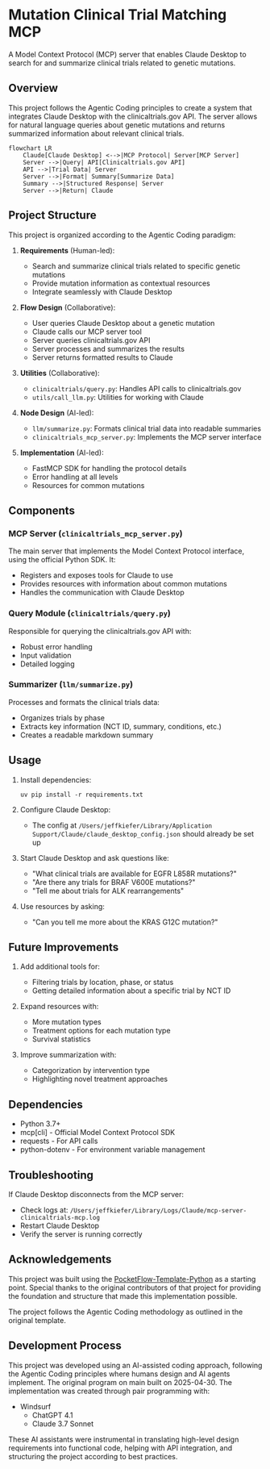 # Mutation Clinical Trial Matching MCP

A Model Context Protocol (MCP) server that enables Claude Desktop to search for and summarize clinical trials related to genetic mutations.

## Overview

This project follows the Agentic Coding principles to create a system that integrates Claude Desktop with the clinicaltrials.gov API. The server allows for natural language queries about genetic mutations and returns summarized information about relevant clinical trials.

```mermaid
flowchart LR
    Claude[Claude Desktop] <-->|MCP Protocol| Server[MCP Server]
    Server -->|Query| API[Clinicaltrials.gov API]
    API -->|Trial Data| Server
    Server -->|Format| Summary[Summarize Data]
    Summary -->|Structured Response| Server
    Server -->|Return| Claude
```

## Project Structure

This project is organized according to the Agentic Coding paradigm:

1. **Requirements** (Human-led):
   - Search and summarize clinical trials related to specific genetic mutations
   - Provide mutation information as contextual resources
   - Integrate seamlessly with Claude Desktop

2. **Flow Design** (Collaborative):
   - User queries Claude Desktop about a genetic mutation
   - Claude calls our MCP server tool
   - Server queries clinicaltrials.gov API
   - Server processes and summarizes the results
   - Server returns formatted results to Claude

3. **Utilities** (Collaborative):
   - `clinicaltrials/query.py`: Handles API calls to clinicaltrials.gov
   - `utils/call_llm.py`: Utilities for working with Claude

4. **Node Design** (AI-led):
   - `llm/summarize.py`: Formats clinical trial data into readable summaries
   - `clinicaltrials_mcp_server.py`: Implements the MCP server interface

5. **Implementation** (AI-led):
   - FastMCP SDK for handling the protocol details
   - Error handling at all levels
   - Resources for common mutations

## Components

### MCP Server (`clinicaltrials_mcp_server.py`)

The main server that implements the Model Context Protocol interface, using the official Python SDK. It:

- Registers and exposes tools for Claude to use
- Provides resources with information about common mutations
- Handles the communication with Claude Desktop

### Query Module (`clinicaltrials/query.py`)

Responsible for querying the clinicaltrials.gov API with:
- Robust error handling
- Input validation
- Detailed logging

### Summarizer (`llm/summarize.py`) 

Processes and formats the clinical trials data:
- Organizes trials by phase
- Extracts key information (NCT ID, summary, conditions, etc.)
- Creates a readable markdown summary

## Usage

1. Install dependencies:
   ```
   uv pip install -r requirements.txt
   ```

2. Configure Claude Desktop:
   - The config at `/Users/jeffkiefer/Library/Application Support/Claude/claude_desktop_config.json` should already be set up

3. Start Claude Desktop and ask questions like:
   - "What clinical trials are available for EGFR L858R mutations?"
   - "Are there any trials for BRAF V600E mutations?"
   - "Tell me about trials for ALK rearrangements"

4. Use resources by asking:
   - "Can you tell me more about the KRAS G12C mutation?"

## Future Improvements

1. Add additional tools for:
   - Filtering trials by location, phase, or status
   - Getting detailed information about a specific trial by NCT ID

2. Expand resources with:
   - More mutation types
   - Treatment options for each mutation type
   - Survival statistics

3. Improve summarization with:
   - Categorization by intervention type
   - Highlighting novel treatment approaches

## Dependencies

- Python 3.7+
- mcp[cli] - Official Model Context Protocol SDK
- requests - For API calls
- python-dotenv - For environment variable management

## Troubleshooting

If Claude Desktop disconnects from the MCP server:
- Check logs at: `/Users/jeffkiefer/Library/Logs/Claude/mcp-server-clinicaltrials-mcp.log`
- Restart Claude Desktop
- Verify the server is running correctly

## Acknowledgements

This project was built using the [PocketFlow-Template-Python](https://github.com/The-Pocket/PocketFlow-Template-Python) as a starting point. Special thanks to the original contributors of that project for providing the foundation and structure that made this implementation possible.

The project follows the Agentic Coding methodology as outlined in the original template.

## Development Process

This project was developed using an AI-assisted coding approach, following the Agentic Coding principles where humans design and AI agents implement. The original program on main built on 2025-04-30. The implementation was created through pair programming with:

- Windsurf
   - ChatGPT 4.1
   - Claude 3.7 Sonnet

These AI assistants were instrumental in translating high-level design requirements into functional code, helping with API integration, and structuring the project according to best practices.
